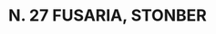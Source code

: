 ---
title: "N. 27 FUSARIA, STONBER"
plant-name: "N. 27, STONBER"
plant-number: "027"
plant-xml: "/assets/xml/plant027.xml"
plant-img1: "/assets/img/plant027_verso.jpg"
plant-img2: "/assets/img/plant027.jpg"
plant-title: "N. 27 FUSARIA, STONBER"
plant-taxon-link: "http://www.worldfloraonline.org/taxon/wfo-0000681728"
plant-taxon-link: "[Euonymus Europaeus L.]"
layout: single-xml
---
